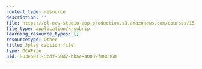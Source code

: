 ```yaml
---
content_type: resource
description: ''
file: https://ol-ocw-studio-app-production.s3.amazonaws.com/courses/15-031j-energy-decisions-markets-and-policies-spring-2012/803e50115cdf58d2bbae40032f086360_XMVoIzP6Kpo.vtt
file_type: application/x-subrip
learning_resource_types: []
resourcetype: Other
title: 3play caption file
type: OCWFile
uid: 803e5011-5cdf-58d2-bbae-40032f086360
---
```

